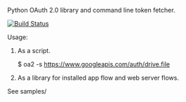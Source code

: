 Python OAuth 2.0 library and command line token fetcher.

[![Build Status](https://travis-ci.org/aliafshar/oa2.svg?branch=master)](https://travis-ci.org/aliafshar/oa2)

Usage:

1. As a script.

    $ oa2 -s https://www.googleapis.com/auth/drive.file

2. As a library for installed app flow and web server flows.

See samples/

